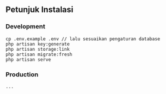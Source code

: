 
## Petunjuk Instalasi

### Development

```
cp .env.example .env // lalu sesuaikan pengaturan database
php artisan key:generate
php artisan storage:link
php artisan migrate:fresh
php artisan serve
```

### Production

```
...
```
